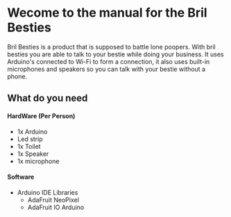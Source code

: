 # Wecome to the manual for the Bril Besties
Bril Besties is a product that is supposed to battle lone poopers. With bril besties you are able to talk to your bestie while doing your business.
It uses Arduino's connected to Wi-Fi to form a connection, it also uses built-in microphones and speakers so you can talk with your bestie without a phone.
## What do you need
#### HardWare (Per Person)
- 1x Arduino
- Led strip
- 1x Toilet
- 1x Speaker
- 1x microphone
#### Software
- Arduino IDE
    Libraries
  - AdaFruit NeoPixel
  - AdaFruit IO Arduino
